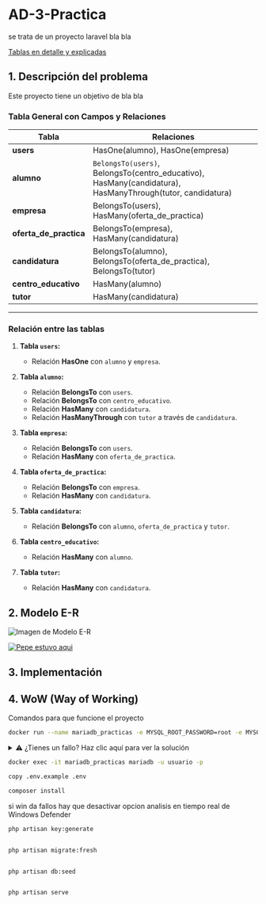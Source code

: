 
# AD-3-Practica
se trata de un proyecto laravel bla bla 



[Tablas en detalle y explicadas](docs/Tablas.md)
<br>
## 1. Descripción del problema


Este proyecto tiene un objetivo de bla bla   
### Tabla General con Campos y Relaciones


| Tabla                  | Relaciones                                     |
|------------------------|----------------------------------------------------------|
| **users**             | HasOne(alumno), HasOne(empresa)               |
| **alumno**            | `BelongsTo(users)`, BelongsTo(centro_educativo), HasMany(candidatura), HasManyThrough(tutor, candidatura) |
| **empresa**           | BelongsTo(users), HasMany(oferta_de_practica) |
| **oferta_de_practica**| BelongsTo(empresa), HasMany(candidatura)      |
| **candidatura**       | BelongsTo(alumno), BelongsTo(oferta_de_practica), BelongsTo(tutor) |
| **centro_educativo**  | HasMany(alumno)                               |
| **tutor**             | HasMany(candidatura)                          |

---

### Relación entre las tablas

1. **Tabla `users`:**
   - Relación **HasOne** con `alumno` y `empresa`.

2. **Tabla `alumno`:**
   - Relación **BelongsTo** con `users`.
   - Relación **BelongsTo** con `centro_educativo`.
   - Relación **HasMany** con `candidatura`.
   - Relación **HasManyThrough** con `tutor` a través de `candidatura`.

3. **Tabla `empresa`:**
   - Relación **BelongsTo** con `users`.
   - Relación **HasMany** con `oferta_de_practica`.

4. **Tabla `oferta_de_practica`:**
   - Relación **BelongsTo** con `empresa`.
   - Relación **HasMany** con `candidatura`.

5. **Tabla `candidatura`:**
   - Relación **BelongsTo** con `alumno`, `oferta_de_practica` y `tutor`.

6. **Tabla `centro_educativo`:**
   - Relación **HasMany** con `alumno`.

7. **Tabla `tutor`:**
   - Relación **HasMany** con `candidatura`.



## 2. Modelo E-R

![Imagen de Modelo E-R](docs/imagen.png)

[![Pepe estuvo aqui](https://mermaid.ink/img/pako:eNq1Vu1u2jAUfRUrUqVVajX1L_8ySDe0EVBwpm1Ciu7sS7GW2Jk_NlWlD7Nn2YvNIQHSNKi0dPkDubZzzrnxOfFdwBTHYBCgHgm40VAsJPFXOo-SObmrb6prHFMiOJl93JfmNBnH74mEAh8VsQCRP6qWYMxvpfl-IIrTCdEqbz2BjifRnIaTGWEawSLPwPaNupI_GL1fyPpP-CmdxNMnyFclZ1Bnvn7dqTOUVqsMuWNgxS_VndOoYaA1atjXv0ZhQkAKlflGcgdMKPlolcUcl0qqVxQcTWZJNA9fqLjhxYVGdiTjZsAgs0q_opDpdZTQMBtF2SwJh3Q8PEYTFqVGAwdklQ6NVQ9XcKc774ZGXyjR-NMJI6wynQGOhmlRdpacKnYYxqPxKKRpcoxKyF0hVd9uVUvUFjKOWellWcGgb5Z1_lV1Bzbu8_0BrjqSmSq8CUCLdjM82Ygska0gYyC58MJce_-f3pIopsk0i0bpMKTjz9MjA0gV3zW-xobupNbJemhKp8lJIvpz9D9kyNkZSTDf2ALNYFdLpc8MV-2Dykkcved1sxeJ2lqPvLkaXJ23Pxzr9eXler1N4gFZBB_ATCW-fYe5kjeGqkXQM38bZIcWtGnVIU12Id3wsyg9w8KxlTINUVPxi88PbLEN9F2H6gTk7WHoRn8XEAxp2eIBavP0Bqvt_GMAYdfoGrJ6xTvI2v7GhxQp9d8_mwBoQ2972mD3ROxxFGqc54jugXphA-r0arBL0F6j8D8E5VMcagc-Bza4CArU3nbcn4o21l0EdoX-jBNUazjoH9W0ez8PPKv5rWTBwGqHF4FW7mYVDJaQG39XW605Ve2qJchvSm3v7_8B9wPOLg?type=png)](https://mermaid.live/edit#pako:eNq1Vu1u2jAUfRUrUqVVajX1L_8ySDe0EVBwpm1Ciu7sS7GW2Jk_NlWlD7Nn2YvNIQHSNKi0dPkDubZzzrnxOfFdwBTHYBCgHgm40VAsJPFXOo-SObmrb6prHFMiOJl93JfmNBnH74mEAh8VsQCRP6qWYMxvpfl-IIrTCdEqbz2BjifRnIaTGWEawSLPwPaNupI_GL1fyPpP-CmdxNMnyFclZ1Bnvn7dqTOUVqsMuWNgxS_VndOoYaA1atjXv0ZhQkAKlflGcgdMKPlolcUcl0qqVxQcTWZJNA9fqLjhxYVGdiTjZsAgs0q_opDpdZTQMBtF2SwJh3Q8PEYTFqVGAwdklQ6NVQ9XcKc774ZGXyjR-NMJI6wynQGOhmlRdpacKnYYxqPxKKRpcoxKyF0hVd9uVUvUFjKOWellWcGgb5Z1_lV1Bzbu8_0BrjqSmSq8CUCLdjM82Ygska0gYyC58MJce_-f3pIopsk0i0bpMKTjz9MjA0gV3zW-xobupNbJemhKp8lJIvpz9D9kyNkZSTDf2ALNYFdLpc8MV-2Dykkcved1sxeJ2lqPvLkaXJ23Pxzr9eXler1N4gFZBB_ATCW-fYe5kjeGqkXQM38bZIcWtGnVIU12Id3wsyg9w8KxlTINUVPxi88PbLEN9F2H6gTk7WHoRn8XEAxp2eIBavP0Bqvt_GMAYdfoGrJ6xTvI2v7GhxQp9d8_mwBoQ2972mD3ROxxFGqc54jugXphA-r0arBL0F6j8D8E5VMcagc-Bza4CArU3nbcn4o21l0EdoX-jBNUazjoH9W0ez8PPKv5rWTBwGqHF4FW7mYVDJaQG39XW605Ve2qJchvSm3v7_8B9wPOLg)




## 3. Implementación






## 4. WoW (Way of Working)
Comandos para que funcione el proyecto 



```bash
docker run --name mariadb_practicas -e MYSQL_ROOT_PASSWORD=root -e MYSQL_DATABASE=practicas -e MYSQL_USER=usuario -e MYSQL_PASSWORD=pepe123 -p 3306:3306 -d mariadb:latest
  ```
<details>

  <summary>⚠️ ¿Tienes un fallo? Haz clic aquí para ver la solución</summary>

   ---
si el puerto esta ocupado se puede cambiar el puerto de escucha o detener el proceso que ocupa el puerto
para detenerlo en windows 

  **Posibles soluciones:**
  - Asegúrate de haber instalado todas las dependencias con `npm install`.
  - Revisa que el archivo `.env` esté correctamente configurado.
  - Reinicia el servidor con `npm run dev`.
Encuentra el id del proceso
```bash
netstat -ano | findstr 3306
  ```
Detiene el proceso
```bash
Stop-Process -Id NumeroID
  ```
  
 ---
 
</details>


```bash
docker exec -it mariadb_practicas mariadb -u usuario -p
  ```

```bash
copy .env.example .env
  ```



```bash
composer install
  ```
si win da fallos hay que desactivar opcion analisis en tiempo real de Windows Defender


```bash
php artisan key:generate
  ```

```bash

php artisan migrate:fresh
  ```
```bash

php artisan db:seed
  ```
```bash

php artisan serve
  ```



























